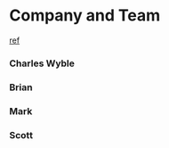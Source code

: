 # Company and Team

[ref](https://seedfund.nsf.gov/project-pitch/)

### Charles Wyble
### Brian 
### Mark
### Scott
